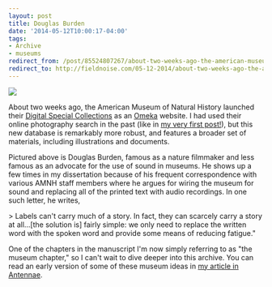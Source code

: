 ```yaml
---
layout: post 
title: Douglas Burden
date: '2014-05-12T10:00:17-04:00' 
tags: 
- Archive 
- museums 
redirect_from: /post/85524807267/about-two-weeks-ago-the-american-museum-of/
redirect_to: http://fieldnoise.com/05-12-2014/about-two-weeks-ago-the-american-museum-of.html
---
```


![](http://images.library.amnh.org/digital/files/original/502b044e744d6617b8871f3d6a6bd555.jpg)


About two weeks ago, the American Museum of Natural History launched their [Digital Special Collections][1] as an [Omeka][2] website. I had used their online photography search in the past (like in [my very first post!][3]), but this new database is remarkably more robust, and features a broader set of materials, including illustrations and documents.

Pictured above is Douglas Burden, famous as a nature filmmaker and less famous as an advocate for the use of sound in museums. He shows up a few times in my dissertation because of his frequent correspondence with various AMNH staff members where he argues for wiring the museum for sound and replacing all of the printed text with audio recordings. In one such letter, he writes,

&gt; Labels can't carry much of a story. In fact, they can scarcely carry a story at all…[the solution is] fairly simple: we only need to replace the written word with the spoken word and provide some means of reducing fatigue."

One of the chapters in the manuscript I'm now simply referring to as "the museum chapter," so I can't wait to dive deeper into this archive. You can read an early version of some of these museum ideas in [my article in Antennae][4].

[1]: http://images.library.amnh.org/digital/
[2]: http://omeka.org/
[3]: /post/32809137150/the-guide-a-phone-the-first-audio-tour-for
[4]: http://www.scribd.com/doc/193120097/Craig-Eley-Making-Them-Talk-Animals-Sound-and-Museums
